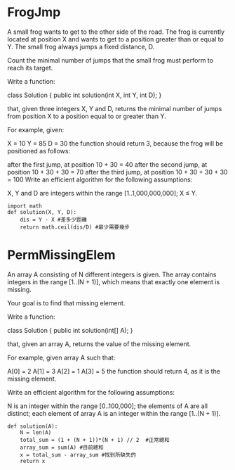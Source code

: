 # FrogJmp
A small frog wants to get to the other side of the road. The frog is currently located at position X and wants to get to a position greater than or equal to Y. The small frog always jumps a fixed distance, D.

Count the minimal number of jumps that the small frog must perform to reach its target.

Write a function:

class Solution { public int solution(int X, int Y, int D); }

that, given three integers X, Y and D, returns the minimal number of jumps from position X to a position equal to or greater than Y.

For example, given:

  X = 10
  Y = 85
  D = 30
the function should return 3, because the frog will be positioned as follows:

after the first jump, at position 10 + 30 = 40
after the second jump, at position 10 + 30 + 30 = 70
after the third jump, at position 10 + 30 + 30 + 30 = 100
Write an efficient algorithm for the following assumptions:

X, Y and D are integers within the range [1..1,000,000,000];
X ≤ Y.

```
import math
def solution(X, Y, D):
    dis = Y - X #差多少距離
    return math.ceil(dis/D) #最少需要幾步
```

# PermMissingElem
An array A consisting of N different integers is given. The array contains integers in the range [1..(N + 1)], which means that exactly one element is missing.

Your goal is to find that missing element.

Write a function:

class Solution { public int solution(int[] A); }

that, given an array A, returns the value of the missing element.

For example, given array A such that:

A[0] = 2 A[1] = 3 A[2] = 1 A[3] = 5 the function should return 4, as it is the missing element.

Write an efficient algorithm for the following assumptions:

N is an integer within the range [0..100,000]; the elements of A are all distinct; each element of array A is an integer within the range [1..(N + 1)].

```
def solution(A):
    N = len(A)
    total_sum = (1 + (N + 1))*(N + 1) // 2  #正常總和
    array_sum = sum(A) #目前總和
    x = total_sum - array_sum #找到所缺失的
    return x
```
